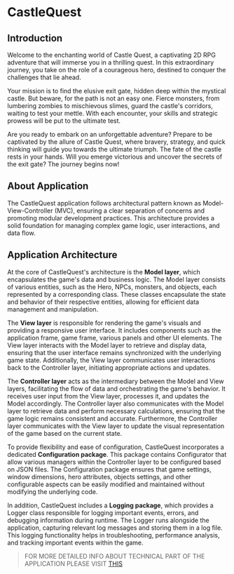 # CastleQuest

## Introduction

Welcome to the enchanting world of Castle Quest, a captivating 2D RPG adventure that will immerse you in a thrilling quest. In this extraordinary journey, you take on the role of a courageous hero, destined to conquer the challenges that lie ahead.

Your mission is to find the elusive exit gate, hidden deep within the mystical castle. But beware, for the path is not an easy one. Fierce monsters, from lumbering zombies to mischievous slimes, guard the castle's corridors, waiting to test your mettle. With each encounter, your skills and strategic prowess will be put to the ultimate test.

Are you ready to embark on an unforgettable adventure? Prepare to be captivated by the allure of Castle Quest, where bravery, strategy, and quick thinking will guide you towards the ultimate triumph. The fate of the castle rests in your hands. Will you emerge victorious and uncover the secrets of the exit gate? The journey begins now!

## About Application

The CastleQuest application follows architectural pattern known as Model-View-Controller (MVC), ensuring a clear separation of concerns and promoting modular development practices. This architecture provides a solid foundation for managing complex game logic, user interactions, and data flow.

## Application Architecture

At the core of CastleQuest's architecture is the **Model layer**, which encapsulates the game's data and business logic. The Model layer consists of various entities, such as the Hero, NPCs, monsters, and objects, each represented by a corresponding class. These classes encapsulate the state and behavior of their respective entities, allowing for efficient data management and manipulation.

The **View layer** is responsible for rendering the game's visuals and providing a responsive user interface. It includes components such as the application frame, game frame, various panels and other UI elements. The View layer interacts with the Model layer to retrieve and display data, ensuring that the user interface remains synchronized with the underlying game state. Additionally, the View layer communicates user interactions back to the Controller layer, initiating appropriate actions and updates.

The **Controller layer** acts as the intermediary between the Model and View layers, facilitating the flow of data and orchestrating the game's behavior. It receives user input from the View layer, processes it, and updates the Model accordingly. The Controller layer also communicates with the Model layer to retrieve data and perform necessary calculations, ensuring that the game logic remains consistent and accurate. Furthermore, the Controller layer communicates with the View layer to update the visual representation of the game based on the current state.

To provide flexibility and ease of configuration, CastleQuest incorporates a dedicated **Configuration package**. This package contains Configurator that allow various managers within the Controller layer to be configured based on JSON files. The Configuration package ensures that game settings, window dimensions, hero attributes, objects settings, and other configurable aspects can be easily modified and maintained without modifying the underlying code.

In addition, CastleQuest includes a **Logging package**, which provides a Logger class responsible for logging important events, errors, and debugging information during runtime. The Logger runs alongside the application, capturing relevant log messages and storing them in a log file. This logging functionality helps in troubleshooting, performance analysis, and tracking important events within the game.

> FOR MORE DETAILED INFO ABOUT TECHNICAL PART OF THE APPLICATION PLEASE VISIT [THIS](https://gitlab.fel.cvut.cz/B222_B0B36PJV/motoslub/-/wikis/%F0%9F%94%A7-Technical-Documentation) 
